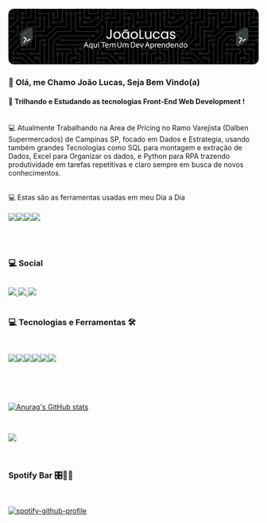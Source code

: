 ![Header](./github-header-image.png)

### 🖖 Olá, me Chamo João Lucas, Seja Bem Vindo(a)

#### 🔭 Trilhando e Estudando as tecnologias Front-End Web Development !
<br>
 💻 Atualmente Trabalhando na Area de Pricing no Ramo Varejista (Dalben Supermercados) de Campinas SP, focado em Dados e Estrategia, usando também grandes Tecnologias como SQL para montagem e extração de Dados, Excel para Organizar os dados, e Python para RPA trazendo produtividade em tarefas repetitivas e claro sempre em busca de novos conhecimentos.
 <br>
 <br>

 💻 Estas são as ferramentas usadas em meu Dia a Dia
 <br><br>
 <img src="https://img.shields.io/badge/PLSQL-F80000?style=for-the-badge&logo=oracle&logoColor=black"><img src="https://img.shields.io/badge/Python-FFD43B?style=for-the-badge&logo=python&logoColor=blue"><img src="https://img.shields.io/badge/Microsoft_Excel-217346?style=for-the-badge&logo=microsoft-excel&logoColor=white"><img src="https://img.shields.io/badge/Windows-0078D6?style=for-the-badge&logo=windows&logoColor=white">


<br>
<br>

### 💻 Social 
<br>

<a href="https://www.linkedin.com/in/jlucasmelo/">
    <img src="https://img.shields.io/badge/LinkedIn-0077B5?style=for-the-badge&logo=linkedin&logoColor=white">
</a>
<a href="https://www.instagram.com/jlms.dev/">
    <img src="https://img.shields.io/badge/Instagram-E4405F?style=for-the-badge&logo=instagram&logoColor=white">
</a>
<a href="https://github.com/jlmsdev">
    <img src="https://img.shields.io/badge/GitHub-100000?style=for-the-badge&logo=github&logoColor=white">
</a>

<br>
<br>

### 💻 Tecnologias e  Ferramentas 🛠️
<br>

<img src="https://img.shields.io/badge/HTML5-E34F26?style=for-the-badge&logo=html5&logoColor=white"><img src="https://img.shields.io/badge/CSS3-1572B6?style=for-the-badge&logo=css3&logoColor=white"><img src="https://img.shields.io/badge/JavaScript-323330?style=for-the-badge&logo=javascript&logoColor=white"><img src="https://img.shields.io/badge/React-20232A?style=for-the-badge&logo=react&logoColor=white"><img src="https://img.shields.io/badge/next.js-000000?style=for-the-badge&logo=nextdotjs&logoColor=white"><img src="https://img.shields.io/badge/GitHub-100000?style=for-the-badge&logo=github&logoColor=white">

<br>
<br>
<br>



[![Anurag's GitHub stats](https://github-readme-stats.vercel.app/api?username=jlmsdev&theme=nightowl&icons=true)](https://github.com/jlmsdev/github-readme-stats)


<br>

<p>

![](https://komarev.com/ghpvc/?username=jlmsdev)

</p>

<br>

### Spotify Bar 🎛️🎵🎶
<br>


[![spotify-github-profile](https://spotify-github-profile.vercel.app/api/view?uid=31xratg57lhyafwoocr2mks4eqri&cover_image=true&theme=default&bar_color=7a0de7&bar_color_cover=false)](https://github.com/kittinan/spotify-github-profile)


